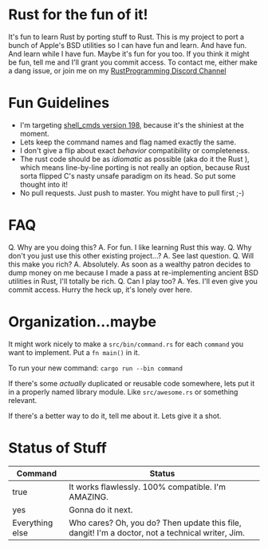 # Rust for the fun of it!

It's fun to learn Rust by porting stuff to Rust.  This is my project to port a
bunch of Apple's BSD utilities so I can have fun and learn.  And have fun.  And
learn while I have fun.  Maybe it's fun for you too.  If you think it might be
fun, tell me and I'll grant you commit access.  To contact me, either make a
dang issue, or join me on my
[RustProgramming Discord Channel](https://discord.gg/pR7hBBe)

# Fun Guidelines

- I'm targeting [shell_cmds version 198](https://opensource.apple.com/source/shell_cmds/shell_cmds-198/), because it's the shiniest at the moment.
- Lets keep the command names and flag named exactly the same.
- I don't give a flip about exact *behavior* compatibility or completeness.
- The rust code should be as *idiomatic* as possible (aka do it the Rust ), which means line-by-line
  porting is not really an option, because Rust sorta flipped C's nasty unsafe
  paradigm on its head.  So put some thought into it!
- No pull requests.  Just push to master.  You might have to pull first ;-)

# FAQ

Q. Why are you doing this?  A. For fun.  I like learning Rust this way.
Q. Why don't you just use this other existing project...? A. See last question.
Q. Will this make you rich? A. Absolutely. As soon as a wealthy patron decides
   to dump money on me because I made a pass at re-implementing ancient BSD
   utilities in Rust, I'll totally be rich.
Q. Can I play too? A. Yes. I'll even give you commit access. Hurry the heck up, it's lonely over here.

# Organization...maybe

It might work nicely to make a `src/bin/command.rs` for each `command` you want to implement.  Put a `fn main()` in it.

To run your new command: `cargo run --bin command`

If there's some *actually* duplicated or reusable code somewhere, lets put it
in a properly named library module.  Like `src/awesome.rs` or something relevant.

If there's a better way to do it, tell me about it.  Lets give it a shot.

# Status of Stuff

| Command | Status |
|---------|--------|
| true | It works flawlessly.  100% compatible.  I'm AMAZING. |
| yes | Gonna do it next. |
| Everything else | Who cares? Oh, you do? Then update this file, dangit! I'm a doctor, not a technical writer, Jim. |
